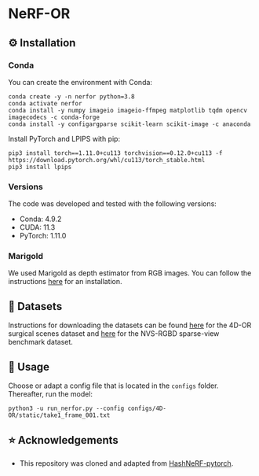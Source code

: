 # NeRF-OR

## ⚙️ Installation

### Conda
You can create the environment with Conda:
```
conda create -y -n nerfor python=3.8
conda activate nerfor
conda install -y numpy imageio imageio-ffmpeg matplotlib tqdm opencv imagecodecs -c conda-forge
conda install -y configargparse scikit-learn scikit-image -c anaconda
```
Install PyTorch and LPIPS with pip:
```
pip3 install torch==1.11.0+cu113 torchvision==0.12.0+cu113 -f https://download.pytorch.org/whl/cu113/torch_stable.html
pip3 install lpips
```
### Versions
The code was developed and tested with the following versions:
- Conda: 4.9.2
- CUDA: 11.3
- PyTorch: 1.11.0

### Marigold
We used Marigold as depth estimator from RGB images. You can follow the instructions [here](https://github.com/prs-eth/Marigold) for an installation.

## 📄 Datasets
Instructions for downloading the datasets can be found [here](https://github.com/egeozsoy/4D-OR) for the 4D-OR surgical scenes dataset and [here](https://github.com/Wanggcong/SparseNeRF) for the NVS-RGBD sparse-view benchmark dataset.

## 🚀 Usage
Choose or adapt a config file that is located in the ```configs``` folder. Thereafter, run the model:
```
python3 -u run_nerfor.py --config configs/4D-OR/static/take1_frame_001.txt
```

## ⭐ Acknowledgements
- This repository was cloned and adapted from [HashNeRF-pytorch](https://github.com/yashbhalgat/HashNeRF-pytorch/tree/main).
